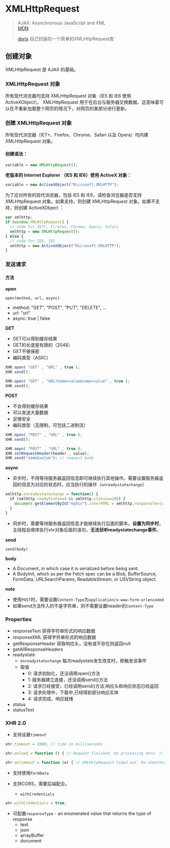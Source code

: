 # XMLHttpRequest

> AJAX: Asynchronous JavaScript and XML\
> &#x20;[MDN](https://developer.mozilla.org/en-US/docs/Web/API/XMLHTTPRequest)
>
> [doris](https://github.com/lcc19941214/doris) 自己封装的一个简单的XMLHttpRequest库

## 创建对象

XMLHttpRequest 是 AJAX 的基础。

### XMLHttpRequest 对象

所有现代浏览器均支持 XMLHttpRequest 对象（IE5 和 IE6 使用 ActiveXObject）。 XMLHttpRequest 用于在后台与服务器交换数据。这意味着可以在不重新加载整个网页的情况下，对网页的某部分进行更新。

### 创建 XMLHttpRequest 对象

所有现代浏览器（IE7+、Firefox、Chrome、Safari 以及 Opera）均内建 XMLHttpRequest 对象。

#### 创建语法：

```javascript
variable = new XMLHttpRequest();
```

**老版本的 Internet Explorer （IE5 和 IE6）使用 ActiveX 对象：**

```javascript
variable = new ActiveXObject("Microsoft.XMLHTTP");
```

为了应对所有的现代浏览器，包括 IE5 和 IE6，请检查浏览器是否支持 XMLHttpRequest 对象。如果支持，则创建 XMLHttpRequest 对象。如果不支持，则创建 ActiveXObject ：

```javascript
var xmlhttp;
if (window.XMLHttpRequest) {
  // code for IE7+, Firefox, Chrome, Opera, Safari
  xmlhttp = new XMLHttpRequest();
} else {
  // code for IE6, IE5
  xmlhttp = new ActiveXObject("Microsoft.XMLHTTP");
}
```

### 发送请求

#### 方法

**open**

`open(method, url, async)`

* method: "GET", "POST", "PUT", "DELETE", ...
* url: "url"
* async: true | false

**GET**

* GET可以得到缓存结果
* GET的长度是有限的（2048）
* GET不够保密
* 编码类型（ASIIC）

```javascript
XHR.open( "GET" , "URL" , true );
XHR.send();

XHR.open( "GET" , "URL?name=value&name=value" , true );
XHR.send();
```

**POST**

* 不会得到缓存结果
* 可以发送大量数据
* 足够安全
* 编码类型（无限制，可包括二进制流）

```javascript
XHR.open( "POST" , "URL" , true );
XHR.send();

XHR.oepn( "POST" , "URL" , true );
XHR.setRequestHeader(header , value);
XHR.send("name&value"); // request body
```

**async**

* 异步时，不用等待服务器返回信息即可继续执行其他操作。需要设置服务器返回的信息为对应的状态时，应当执行的操作（`onreadystatechange`）

```javascript
xmlhttp.onreadystatechange = function() {
  if (xmlhttp.readyState==4 && xmlhttp.status==200) {
    document.getElementById("myDiv").innerHTML = xmlhttp.responseText;
  }
}
```

* 同步时，需要等待服务器返回信息才能继续执行后面的脚本。**设置为同步时**，主线程会顺序执行xhr对象后面的语句，**无法侦听readystatechange事件**。

**send**

`send(body)`

**body**

* A Document, in which case it is serialized before being sent.
* A BodyInit, which as per the Fetch spec can be a Blob, BufferSource, FormData, URLSearchParams, ReadableStream, or USVString object.

**note**

* 使用`POST`时，需要设置`Content-Type`为`application/x-www-form-urlencoded`
* 如果send方法传入的不是字符串，则不需要设置header的`Content-Type`

### Properties

* responseText  获得字符串形式的响应数据
* responseXML   获得字符串形式的响应数据
* getResponseHeader  获取响应头，没有或不存在则返回null
* getAllResponseHeaders
* readystate
  * `onreadystatechange` 每次readystate发生改变时，即触发该事件
  * 取值
    * 0: 请求初始化，还没调用open()方法
    * 1: 服务器建立连接，还没调用send()方法
    * 2: 请求已经接受，已经调用send()方法,响应头和响应状态已经返回
    * 3: 请求处理中，下载中,已经得到部分响应实体
    * 4: 请求完成，响应就绪
* status
* statusText

### XHR 2.0

* 支持设置`timeout`

```javascript
xhr.timeout = 2000; // time in milliseconds

xhr.onload = function () { // Request finished. Do processing here. };

xhr.ontimeout = function (e) { // XMLHttpRequest timed out. Do something here. };
```

* 支持使用`FormData`

* 支持CORS，需要后端配合。
    - `withCredentials`

```javascript
xhr.withCredentials = true;
````

* 可配置`responseType`  - an enumerated value that returns the type of response
  * text
  * json
  * arrayBuffer
  * document
